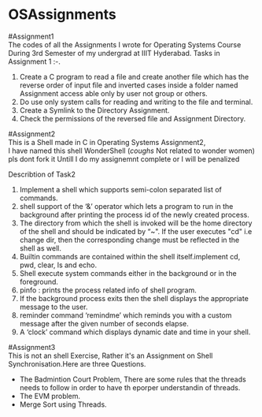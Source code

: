 # OSAssignments

#Assignment1<br>
The codes of all the Assignments I wrote for Operating Systems Course During 3rd Semester of my undergrad at IIIT Hyderabad.
Tasks in Assignment 1 :-. <br>
1. Create a C program to read a file and create another file which has the reverse order of input file and inverted cases inside a folder named Assignment access able only by user not group or others. <br>
2. Do use only system calls for reading and writing to the file and terminal.
3. Create a Symlink to the Directory Assignment.
4. Check the permissions of the reversed file and Assignment Directory.


#Assignment2<br>
This is a Shell made in C in Operating Systems Assignment2,<br>
I have named this shell WonderShell (*coughs* Not related to wonder women) pls dont fork it Untill I do my assignemnt complete or I will be penalized<br>


Describtion of Task2<br>
1. Implement a shell which supports semi-colon separated list of commands.<br>
2. shell support of the ‘&’ operator which lets a program to run in the background after printing the process id
of the newly created process.<br>
3. The directory from which the shell is invoked will be the home directory of the shell
and should be indicated by “~". If the user executes "cd" i.e change dir, then the
corresponding change must be reflected in the shell as well.<br>
4. Builtin commands are contained within the shell itself.implement cd, pwd, clear, ls and echo.<br>
5. Shell execute system commands either in the background or in the foreground.<br>
6. pinfo : prints the process related info of shell program.<br>
7. If the background process exits then the shell displays the appropriate message to the user.<br>
8. reminder command ‘remindme’ which reminds you with a custom message after the given number of seconds elapse.
9. A ‘clock’ command which displays dynamic date and time in your shell.

#Assignment3<br>
This is not an shell Exercise, Rather it's an Assignment on Shell Synchronisation.Here are three Questions. <br>
 - The Badmintion Court Problem,
 There are some rules that the threads needs to follow in order to have th eporper understandin of threads.
 - The EVM problem.
 - Merge Sort using Threads.

